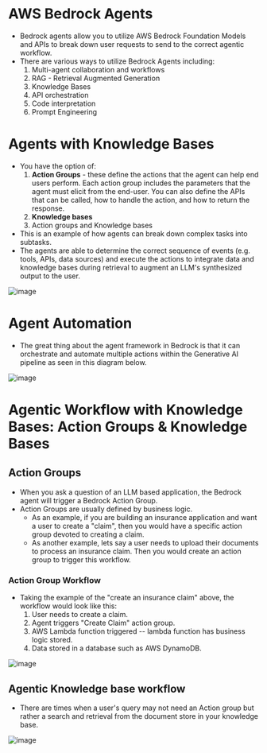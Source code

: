 # AWS Bedrock Agents
* Bedrock agents allow you to utilize AWS Bedrock Foundation Models and APIs to break down user requests to send to the correct agentic workflow.
* There are various ways to utilize Bedrock Agents including:
  1. Multi-agent collaboration and workflows
  2. RAG - Retrieval Augmented Generation
  3. Knowledge Bases
  4. API orchestration
  5. Code interpretation
  6. Prompt Engineering
 

# Agents with Knowledge Bases
* You have the option of:
  1. **Action Groups** - these define the actions that the agent can help end users perform. Each action group includes the parameters that the agent must elicit from the end-user. You can also define the APIs that can be called, how to handle the action, and how to return the response. 
  2. **Knowledge bases**
  3. Action groups and Knowledge bases
* This is an example of how agents can break down complex tasks into subtasks.
* The agents are able to determine the correct sequence of events (e.g. tools, APIs, data sources) and execute the actions to integrate data and knowledge bases during retrieval to augment an LLM's synthesized output to the user.

![image](https://github.com/user-attachments/assets/37eda796-4984-4eeb-b8b5-c4d3aa87ba10)


# Agent Automation
* The great thing about the agent framework in Bedrock is that it can orchestrate and automate multiple actions within the Generative AI pipeline as seen in this diagram below.

![image](https://github.com/user-attachments/assets/d34caa89-02f5-4b18-9b1a-95aa1f0a04b0)


# Agentic Workflow with Knowledge Bases: Action Groups & Knowledge Bases

## Action Groups
* When you ask a question of an LLM based application, the Bedrock agent will trigger a Bedrock Action Group.
* Action Groups are usually defined by business logic.
    * As an example, if you are building an insurance application and want a user to create a "claim", then you would have a specific action group devoted to creating a claim.
    * As another example, lets say a user needs to upload their documents to process an insurance claim. Then you would create an action group to trigger this workflow.
 
### Action Group Workflow
* Taking the example of the "create an insurance claim" above, the workflow would look like this:
  1. User needs to create a claim.
  2. Agent triggers "Create Claim" action group.
  3. AWS Lambda function triggered -- lambda function has business logic stored. 
  4. Data stored in a database such as AWS DynamoDB.
 

![image](https://github.com/user-attachments/assets/bb935837-c8ce-4c60-9729-48619ca71f2d)

 
## Agentic Knowledge base workflow
* There are times when a user's query may not need an Action group but rather a search and retrieval from the document store in your knowledge base. 

![image](https://github.com/user-attachments/assets/c29398d5-9505-43a4-bc33-1177db22e681)
